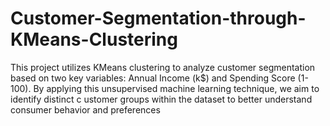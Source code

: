 # Customer-Segmentation-through-KMeans-Clustering
This project utilizes KMeans clustering to analyze customer segmentation based on two key variables: Annual Income (k$) and Spending Score (1- 100). By applying this unsupervised machine learning technique, we aim to identify distinct c ustomer groups within the dataset to better understand consumer behavior and preferences
